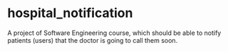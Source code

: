 # hospital_notification
A project of Software Engineering course, which should be able to notify patients (users) that the doctor is going to call them soon.
